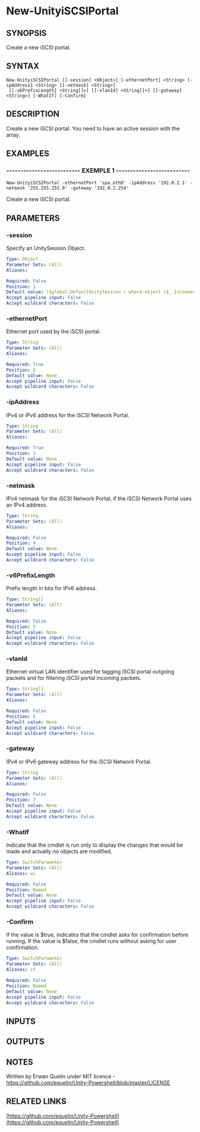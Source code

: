 # New-UnityiSCSIPortal

## SYNOPSIS
Create a new iSCSI portal.

## SYNTAX

```
New-UnityiSCSIPortal [[-session] <Object>] [-ethernetPort] <String> [-ipAddress] <String> [[-netmask] <String>]
 [[-v6PrefixLength] <String[]>] [[-vlanId] <String[]>] [[-gateway] <String>] [-WhatIf] [-Confirm]
```

## DESCRIPTION
Create a new iSCSI portal.
You need to have an active session with the array.

## EXAMPLES

### -------------------------- EXEMPLE 1 --------------------------
```
New-UnityiSCSIPortal -ethernetPort 'spa_eth0' -ipAddress '192.0.2.1' -netmask '255.255.255.0' -gateway '192.0.2.254'
```

Create a new iSCSI portal.

## PARAMETERS

### -session
Specify an UnitySession Object.

```yaml
Type: Object
Parameter Sets: (All)
Aliases: 

Required: False
Position: 1
Default value: ($global:DefaultUnitySession | where-object {$_.IsConnected -eq $true})
Accept pipeline input: False
Accept wildcard characters: False
```

### -ethernetPort
Ethernet port used by the iSCSI portal.

```yaml
Type: String
Parameter Sets: (All)
Aliases: 

Required: True
Position: 2
Default value: None
Accept pipeline input: False
Accept wildcard characters: False
```

### -ipAddress
IPv4 or IPv6 address for the iSCSI Network Portal.

```yaml
Type: String
Parameter Sets: (All)
Aliases: 

Required: True
Position: 3
Default value: None
Accept pipeline input: False
Accept wildcard characters: False
```

### -netmask
IPv4 netmask for the iSCSI Network Portal, if the iSCSI Network Portal uses an IPv4 address.

```yaml
Type: String
Parameter Sets: (All)
Aliases: 

Required: False
Position: 4
Default value: None
Accept pipeline input: False
Accept wildcard characters: False
```

### -v6PrefixLength
Prefix length in bits for IPv6 address.

```yaml
Type: String[]
Parameter Sets: (All)
Aliases: 

Required: False
Position: 5
Default value: None
Accept pipeline input: False
Accept wildcard characters: False
```

### -vlanId
Ethernet virtual LAN identifier used for tagging iSCSI portal outgoing packets and for filtering iSCSI portal incoming packets.

```yaml
Type: String[]
Parameter Sets: (All)
Aliases: 

Required: False
Position: 6
Default value: None
Accept pipeline input: False
Accept wildcard characters: False
```

### -gateway
IPv4 or IPv6 gateway address for the iSCSI Network Portal.

```yaml
Type: String
Parameter Sets: (All)
Aliases: 

Required: False
Position: 7
Default value: None
Accept pipeline input: False
Accept wildcard characters: False
```

### -WhatIf
Indicate that the cmdlet is run only to display the changes that would be made and actually no objects are modified.

```yaml
Type: SwitchParameter
Parameter Sets: (All)
Aliases: wi

Required: False
Position: Named
Default value: None
Accept pipeline input: False
Accept wildcard characters: False
```

### -Confirm
If the value is $true, indicates that the cmdlet asks for confirmation before running.
If the value is $false, the cmdlet runs without asking for user confirmation.

```yaml
Type: SwitchParameter
Parameter Sets: (All)
Aliases: cf

Required: False
Position: Named
Default value: None
Accept pipeline input: False
Accept wildcard characters: False
```

## INPUTS

## OUTPUTS

## NOTES
Written by Erwan Quelin under MIT licence - https://github.com/equelin/Unity-Powershell/blob/master/LICENSE

## RELATED LINKS

[https://github.com/equelin/Unity-Powershell](https://github.com/equelin/Unity-Powershell)

